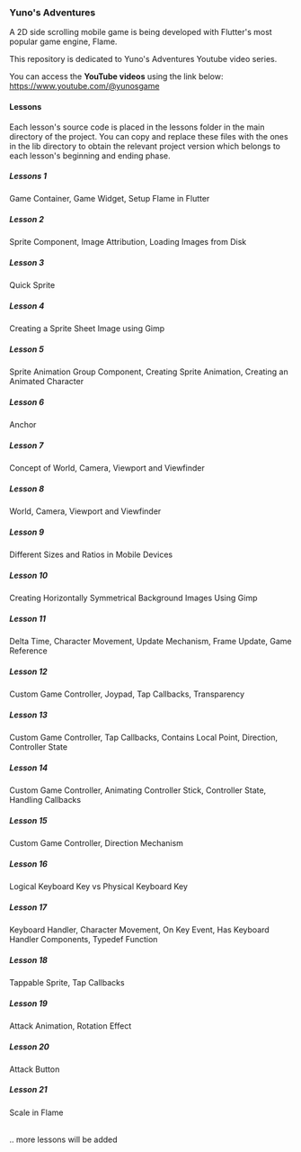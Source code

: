 ### Yuno's Adventures

A 2D side scrolling mobile game is being developed with Flutter's most popular game engine, Flame.

This repository is dedicated to Yuno's Adventures Youtube video series. 

You can access the **YouTube videos** using the link below: <br/>
https://www.youtube.com/@yunosgame

#### Lessons

Each lesson's source code is placed in the lessons folder in the main directory of the project. You can copy and replace these files with the ones in the lib directory to obtain the relevant project version which belongs to each lesson's beginning and ending phase.

##### Lessons 1

Game Container, Game Widget, Setup Flame in Flutter

##### Lesson 2

Sprite Component, Image Attribution, Loading Images from Disk

##### Lesson 3

Quick Sprite

##### Lesson 4

Creating a Sprite Sheet Image using Gimp

##### Lesson 5

Sprite Animation Group Component, Creating Sprite Animation, Creating an Animated Character

##### Lesson 6

Anchor

##### Lesson 7

Concept of World, Camera, Viewport and Viewfinder

##### Lesson 8

World, Camera, Viewport and Viewfinder

##### Lesson 9

Different Sizes and Ratios in Mobile Devices

##### Lesson 10

Creating Horizontally Symmetrical Background Images Using Gimp

##### Lesson 11

Delta Time, Character Movement, Update Mechanism, Frame Update, Game Reference

##### Lesson 12

Custom Game Controller, Joypad, Tap Callbacks, Transparency

##### Lesson 13

Custom Game Controller, Tap Callbacks, Contains Local Point, Direction, Controller State

##### Lesson 14

Custom Game Controller, Animating Controller Stick, Controller State, Handling Callbacks

##### Lesson 15

Custom Game Controller, Direction Mechanism

##### Lesson 16

Logical Keyboard Key vs Physical Keyboard Key

##### Lesson 17

Keyboard Handler, Character Movement, On Key Event, Has Keyboard Handler Components, Typedef Function

##### Lesson 18

Tappable Sprite, Tap Callbacks

##### Lesson 19

Attack Animation, Rotation Effect

##### Lesson 20

Attack Button

##### Lesson 21

Scale in Flame

<br/>.. more lessons will be added

